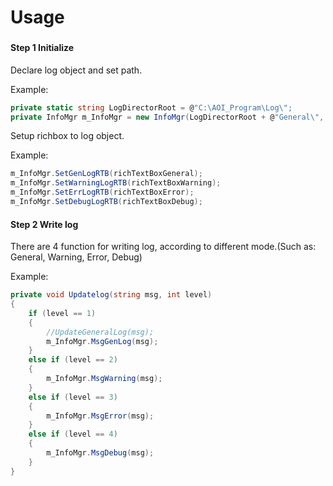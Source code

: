 # Usage



### 

#### Step 1 Initialize

Declare log object and set path.

Example:

``` c#
private static string LogDirectorRoot = @"C:\AOI_Program\Log\";
private InfoMgr m_InfoMgr = new InfoMgr(LogDirectorRoot + @"General\", LogDirectorRoot + @"Warning\", LogDirectorRoot + @"Error\", LogDirectorRoot + @"Debug\");
```



Setup richbox to log object.

Example: 

``` c#
m_InfoMgr.SetGenLogRTB(richTextBoxGeneral);
m_InfoMgr.SetWarningLogRTB(richTextBoxWarning);
m_InfoMgr.SetErrLogRTB(richTextBoxError);
m_InfoMgr.SetDebugLogRTB(richTextBoxDebug);
```





#### Step 2 Write log

There are 4 function for writing log, according to different mode.(Such as: General, Warning, Error, Debug)

Example:

``` C#
private void Updatelog(string msg, int level)
{
    if (level == 1)
    {
        //UpdateGeneralLog(msg);
        m_InfoMgr.MsgGenLog(msg);
    }
    else if (level == 2)
    {
        m_InfoMgr.MsgWarning(msg);
    }
    else if (level == 3)
    {
        m_InfoMgr.MsgError(msg);
    }
    else if (level == 4)
    {
        m_InfoMgr.MsgDebug(msg);
    }
}
```

